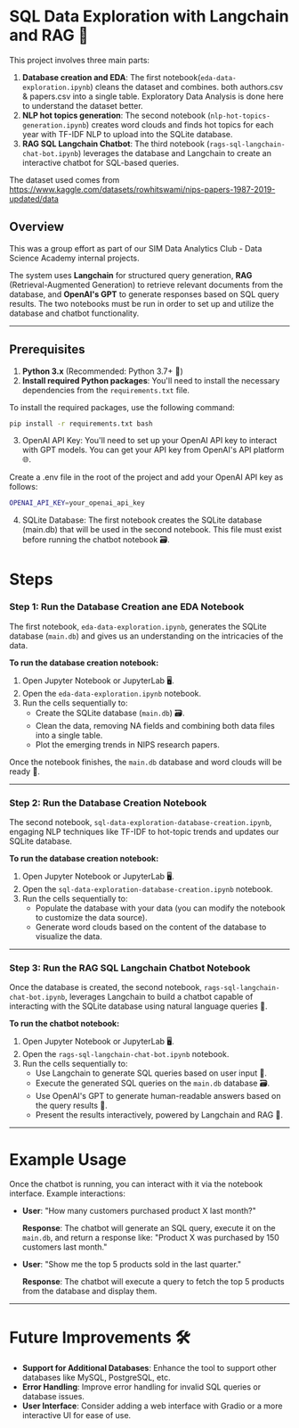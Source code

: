 # SQL Data Exploration with Langchain and RAG 💬

This project involves three main parts:
1. **Database creation and EDA**: The first notebook(`eda-data-exploration.ipynb`) cleans the dataset and combines. both authors.csv & papers.csv into a single table. Exploratory Data Analysis is done here to understand the dataset better.
2. **NLP hot topics generation**: The second notebook (`nlp-hot-topics-generation.ipynb`) creates word clouds and finds hot topics for each year with TF-IDF NLP to upload into the SQLite database.
3. **RAG SQL Langchain Chatbot**: The third notebook (`rags-sql-langchain-chat-bot.ipynb`) leverages the database and Langchain to create an interactive chatbot for SQL-based queries.

The dataset used comes from https://www.kaggle.com/datasets/rowhitswami/nips-papers-1987-2019-updated/data

## Overview

This was a group effort as part of our SIM Data Analytics Club - Data Science Academy internal projects.

The system uses **Langchain** for structured query generation, **RAG** (Retrieval-Augmented Generation) to retrieve relevant documents from the database, and **OpenAI's GPT** to generate responses based on SQL query results. The two notebooks must be run in order to set up and utilize the database and chatbot functionality.

---

## Prerequisites

1. **Python 3.x** (Recommended: Python 3.7+ 🐍)
2. **Install required Python packages**: You'll need to install the necessary dependencies from the `requirements.txt` file.

To install the required packages, use the following command:

```bash
pip install -r requirements.txt bash
```
3. OpenAI API Key: You'll need to set up your OpenAI API key to interact with GPT models. You can get your API key from OpenAI's API platform 🌐.

Create a .env file in the root of the project and add your OpenAI API key as follows:

```bash
OPENAI_API_KEY=your_openai_api_key
```

4. SQLite Database: The first notebook creates the SQLite database (main.db) that will be used in the second notebook. This file must exist before running the chatbot notebook 🗃️.

# Steps

### Step 1: Run the Database Creation ane EDA Notebook

The first notebook, `eda-data-exploration.ipynb`, generates the SQLite database (`main.db`) and gives us an understanding on the intricacies of the data.

**To run the database creation notebook:**

1. Open Jupyter Notebook or JupyterLab 🖥️.
2. Open the `eda-data-exploration.ipynb` notebook.
3. Run the cells sequentially to:
   - Create the SQLite database (`main.db`) 🗃️.
   - Clean the data, removing NA fields and combining both data files into a single table.
   - Plot the emerging trends in NIPS research papers.

Once the notebook finishes, the `main.db` database and word clouds will be ready 🎉.

---

### Step 2: Run the Database Creation Notebook

The second notebook, `sql-data-exploration-database-creation.ipynb`, engaging NLP techniques like TF-IDF to hot-topic trends and updates our SQLite database.

**To run the database creation notebook:**

1. Open Jupyter Notebook or JupyterLab 🖥️.
2. Open the `sql-data-exploration-database-creation.ipynb` notebook.
3. Run the cells sequentially to:
   - Populate the database with your data (you can modify the notebook to customize the data source).
   - Generate word clouds based on the content of the database to visualize the data.

---

### Step 3: Run the RAG SQL Langchain Chatbot Notebook

Once the database is created, the second notebook, `rags-sql-langchain-chat-bot.ipynb`, leverages Langchain to build a chatbot capable of interacting with the SQLite database using natural language queries 💬.

**To run the chatbot notebook:**

1. Open Jupyter Notebook or JupyterLab 🖥️.
2. Open the `rags-sql-langchain-chat-bot.ipynb` notebook.
3. Run the cells sequentially to:
   - Use Langchain to generate SQL queries based on user input 📝.
   - Execute the generated SQL queries on the `main.db` database 🗃️.
   - Use OpenAI's GPT to generate human-readable answers based on the query results 💬.
   - Present the results interactively, powered by Langchain and RAG 🔄.

---

# Example Usage

Once the chatbot is running, you can interact with it via the notebook interface. Example interactions:

- **User**: "How many customers purchased product X last month?"
  
  **Response**: The chatbot will generate an SQL query, execute it on the `main.db`, and return a response like: "Product X was purchased by 150 customers last month."

- **User**: "Show me the top 5 products sold in the last quarter."
  
  **Response**: The chatbot will execute a query to fetch the top 5 products from the database and display them.

---

# Future Improvements 🛠️

- **Support for Additional Databases**: Enhance the tool to support other databases like MySQL, PostgreSQL, etc.
- **Error Handling**: Improve error handling for invalid SQL queries or database issues.
- **User Interface**: Consider adding a web interface with Gradio or a more interactive UI for ease of use.

